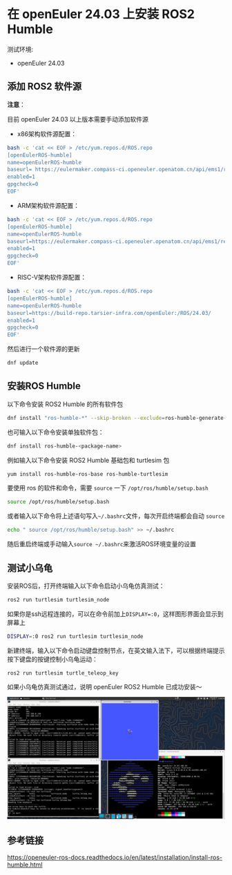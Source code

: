 # 在 openEuler 24.03 上安装 ROS2 Humble

测试环境:
 - openEuler 24.03

## 添加 ROS2 软件源

**注意**：

目前 openEuler 24.03 以上版本需要手动添加软件源

- x86架构软件源配置：

```bash
bash -c 'cat << EOF > /etc/yum.repos.d/ROS.repo
[openEulerROS-humble]
name=openEulerROS-humble
baseurl= https://eulermaker.compass-ci.openeuler.openatom.cn/api/ems1/repositories/ROS-SIG-Multi-Version_ros-humble_openEuler-24.03-LTS-TEST4/openEuler%3A24.03-LTS/x86_64/
enabled=1
gpgcheck=0
EOF'
```

- ARM架构软件源配置：

```bash
bash -c 'cat << EOF > /etc/yum.repos.d/ROS.repo
[openEulerROS-humble]
name=openEulerROS-humble
baseurl=https://eulermaker.compass-ci.openeuler.openatom.cn/api/ems1/repositories/ROS-SIG-Multi-Version_ros-humble_openEuler-24.03-LTS-TEST4/openEuler%3A24.03-LTS/aarch64/
enabled=1
gpgcheck=0
EOF'
```

- RISC-V架构软件源配置：

```bash
bash -c 'cat << EOF > /etc/yum.repos.d/ROS.repo
[openEulerROS-humble]
name=openEulerROS-humble
baseurl=https://build-repo.tarsier-infra.com/openEuler:/ROS/24.03/
enabled=1
gpgcheck=0
EOF'
```

然后进行一个软件源的更新

```bash
dnf update
```

## 安装ROS Humble

以下命令安装 ROS2 Humble 的所有软件包

```bash
dnf install "ros-humble-*" --skip-broken --exclude=ros-humble-generate-parameter-library-example
```

也可输入以下命令安装单独软件包：

```bash
dnf install ros-humble-<package-name>
```

例如输入以下命令安装 ROS2 Humble 基础包和 turtlesim 包

```bash
yum install ros-humble-ros-base ros-humble-turtlesim
```

要使用 ros 的软件和命令，需要 `source` 一下 `/opt/ros/humble/setup.bash`

```bash
source /opt/ros/humble/setup.bash
```

或者输入以下命令将上述语句写入`~/.bashrc`文件，每次开启终端都会自动 `source`

```bash
echo " source /opt/ros/humble/setup.bash" >> ~/.bashrc 
```

随后重启终端或手动输入`source ~/.bashrc`来激活ROS环境变量的设置

## 测试小乌龟

安装ROS后，打开终端输入以下命令启动小乌龟仿真测试：

```bash
ros2 run turtlesim turtlesim_node
```

如果你是ssh远程连接的，可以在命令前加上`DISPLAY=:0`，这样图形界面会显示到屏幕上

```bash
DISPLAY=:0 ros2 run turtlesim turtlesim_node
```

新建终端，输入以下命令启动键盘控制节点，在英文输入法下，可以根据终端提示按下键盘的按键控制小乌龟运动：

```
ros2 run turtlesim turtle_teleop_key
```

如果小乌龟仿真测试通过，说明 openEuler ROS2 Humble 已成功安装～

![alt text](images/2-1-ros2-turtlesim.png)

## 参考链接

https://openeuler-ros-docs.readthedocs.io/en/latest/installation/install-ros-humble.html